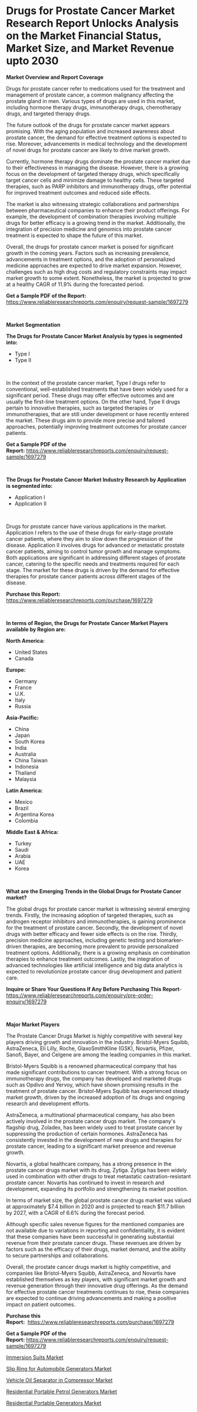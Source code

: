 <p><h1>Drugs for Prostate Cancer Market Research Report Unlocks Analysis on the Market Financial Status, Market Size, and Market Revenue upto 2030</h1></p><p><strong>Market Overview and Report Coverage</strong></p>
<p><p>Drugs for prostate cancer refer to medications used for the treatment and management of prostate cancer, a common malignancy affecting the prostate gland in men. Various types of drugs are used in this market, including hormone therapy drugs, immunotherapy drugs, chemotherapy drugs, and targeted therapy drugs.</p><p>The future outlook of the drugs for prostate cancer market appears promising. With the aging population and increased awareness about prostate cancer, the demand for effective treatment options is expected to rise. Moreover, advancements in medical technology and the development of novel drugs for prostate cancer are likely to drive market growth.</p><p>Currently, hormone therapy drugs dominate the prostate cancer market due to their effectiveness in managing the disease. However, there is a growing focus on the development of targeted therapy drugs, which specifically target cancer cells and minimize damage to healthy cells. These targeted therapies, such as PARP inhibitors and immunotherapy drugs, offer potential for improved treatment outcomes and reduced side effects.</p><p>The market is also witnessing strategic collaborations and partnerships between pharmaceutical companies to enhance their product offerings. For example, the development of combination therapies involving multiple drugs for better efficacy is a growing trend in the market. Additionally, the integration of precision medicine and genomics into prostate cancer treatment is expected to shape the future of this market.</p><p>Overall, the drugs for prostate cancer market is poised for significant growth in the coming years. Factors such as increasing prevalence, advancements in treatment options, and the adoption of personalized medicine approaches are expected to drive market expansion. However, challenges such as high drug costs and regulatory constraints may impact market growth to some extent. Nonetheless, the market is projected to grow at a healthy CAGR of 11.9% during the forecasted period.</p></p>
<p><strong>Get a Sample PDF of the Report:</strong> <a href="https://www.reliableresearchreports.com/enquiry/request-sample/1697279">https://www.reliableresearchreports.com/enquiry/request-sample/1697279</a></p>
<p>&nbsp;</p>
<p><strong>Market Segmentation</strong></p>
<p><strong>The Drugs for Prostate Cancer Market Analysis by types is segmented into:</strong></p>
<p><ul><li>Type I</li><li>Type II</li></ul></p>
<p>&nbsp;</p>
<p><p>In the context of the prostate cancer market, Type I drugs refer to conventional, well-established treatments that have been widely used for a significant period. These drugs may offer effective outcomes and are usually the first-line treatment options. On the other hand, Type II drugs pertain to innovative therapies, such as targeted therapies or immunotherapies, that are still under development or have recently entered the market. These drugs aim to provide more precise and tailored approaches, potentially improving treatment outcomes for prostate cancer patients.</p></p>
<p><strong>Get a Sample PDF of the Report:</strong>&nbsp;<a href="https://www.reliableresearchreports.com/enquiry/request-sample/1697279">https://www.reliableresearchreports.com/enquiry/request-sample/1697279</a></p>
<p>&nbsp;</p>
<p><strong>The Drugs for Prostate Cancer Market Industry Research by Application is segmented into:</strong></p>
<p><ul><li>Application I</li><li>Application II</li></ul></p>
<p>&nbsp;</p>
<p><p>Drugs for prostate cancer have various applications in the market. Application I refers to the use of these drugs for early-stage prostate cancer patients, where they aim to slow down the progression of the disease. Application II involves drugs for advanced or metastatic prostate cancer patients, aiming to control tumor growth and manage symptoms. Both applications are significant in addressing different stages of prostate cancer, catering to the specific needs and treatments required for each stage. The market for these drugs is driven by the demand for effective therapies for prostate cancer patients across different stages of the disease.</p></p>
<p><strong>Purchase this Report:</strong>&nbsp; <a href="https://www.reliableresearchreports.com/purchase/1697279">https://www.reliableresearchreports.com/purchase/1697279</a></p>
<p>&nbsp;</p>
<p><strong>In terms of Region, the Drugs for Prostate Cancer Market Players available by Region are:</strong></p>
<p>
    <p> <strong> North America: </strong>
        <ul>
            <li>United States</li>
            <li>Canada</li>
        </ul>
        </p> 
    <p> <strong> Europe: </strong>
        <ul>
            <li>Germany</li>
            <li>France</li>
            <li>U.K.</li>
            <li>Italy</li>
            <li>Russia</li>
        </ul>
        </p> 
    <p> <strong> Asia-Pacific: </strong>
        <ul>
            <li>China</li>
            <li>Japan</li>
            <li>South Korea</li>
            <li>India</li>
            <li>Australia</li>
            <li>China Taiwan</li>
            <li>Indonesia</li>
            <li>Thailand</li>
            <li>Malaysia</li>
        </ul>
        </p> 
    <p> <strong> Latin America: </strong>
        <ul>
            <li>Mexico</li>
            <li>Brazil</li>
            <li>Argentina Korea</li>
            <li>Colombia</li>
        </ul>
        </p> 
    <p> <strong> Middle East & Africa: </strong>
        <ul>
            <li>Turkey</li>
            <li>Saudi</li>
            <li>Arabia</li>
            <li>UAE</li>
            <li>Korea</li>
        </ul>
    </p>
    </p>
<p>&nbsp;</p>
<p><strong>What are the Emerging Trends in the Global Drugs for Prostate Cancer market?</strong></p>
<p><p>The global drugs for prostate cancer market is witnessing several emerging trends. Firstly, the increasing adoption of targeted therapies, such as androgen receptor inhibitors and immunotherapies, is gaining prominence for the treatment of prostate cancer. Secondly, the development of novel drugs with better efficacy and fewer side effects is on the rise. Thirdly, precision medicine approaches, including genetic testing and biomarker-driven therapies, are becoming more prevalent to provide personalized treatment options. Additionally, there is a growing emphasis on combination therapies to enhance treatment outcomes. Lastly, the integration of advanced technologies like artificial intelligence and big data analytics is expected to revolutionize prostate cancer drug development and patient care.</p></p>
<p><strong>Inquire or Share Your Questions If Any Before Purchasing This Report</strong>- <a href="https://www.reliableresearchreports.com/enquiry/pre-order-enquiry/1697279">https://www.reliableresearchreports.com/enquiry/pre-order-enquiry/1697279</a></p>
<p>&nbsp;</p>
<p><strong>Major Market Players</strong></p>
<p><p>The Prostate Cancer Drugs Market is highly competitive with several key players driving growth and innovation in the industry. Bristol-Myers Squibb, AstraZeneca, Eli Lilly, Roche, GlaxoSmithKline (GSK), Novartis, Pfizer, Sanofi, Bayer, and Celgene are among the leading companies in this market.</p><p>Bristol-Myers Squibb is a renowned pharmaceutical company that has made significant contributions to cancer treatment. With a strong focus on immunotherapy drugs, the company has developed and marketed drugs such as Opdivo and Yervoy, which have shown promising results in the treatment of prostate cancer. Bristol-Myers Squibb has experienced steady market growth, driven by the increased adoption of its drugs and ongoing research and development efforts.</p><p>AstraZeneca, a multinational pharmaceutical company, has also been actively involved in the prostate cancer drugs market. The company's flagship drug, Zoladex, has been widely used to treat prostate cancer by suppressing the production of certain hormones. AstraZeneca has consistently invested in the development of new drugs and therapies for prostate cancer, leading to a significant market presence and revenue growth.</p><p>Novartis, a global healthcare company, has a strong presence in the prostate cancer drugs market with its drug, Zytiga. Zytiga has been widely used in combination with other drugs to treat metastatic castration-resistant prostate cancer. Novartis has continued to invest in research and development, expanding its portfolio and strengthening its market position.</p><p>In terms of market size, the global prostate cancer drugs market was valued at approximately $7.4 billion in 2020 and is projected to reach $11.7 billion by 2027, with a CAGR of 6.6% during the forecast period.</p><p>Although specific sales revenue figures for the mentioned companies are not available due to variations in reporting and confidentiality, it is evident that these companies have been successful in generating substantial revenue from their prostate cancer drugs. These revenues are driven by factors such as the efficacy of their drugs, market demand, and the ability to secure partnerships and collaborations.</p><p>Overall, the prostate cancer drugs market is highly competitive, and companies like Bristol-Myers Squibb, AstraZeneca, and Novartis have established themselves as key players, with significant market growth and revenue generation through their innovative drug offerings. As the demand for effective prostate cancer treatments continues to rise, these companies are expected to continue driving advancements and making a positive impact on patient outcomes.</p></p>
<p><strong>Purchase this Report:</strong>&nbsp;&nbsp;<a href="https://www.reliableresearchreports.com/purchase/1697279">https://www.reliableresearchreports.com/purchase/1697279</a></p>
<p></p>
<p><strong>Get a Sample PDF of the Report:</strong>&nbsp;<a href="https://www.reliableresearchreports.com/enquiry/request-sample/1697279">https://www.reliableresearchreports.com/enquiry/request-sample/1697279</a></p>
<p><p><a href="https://medium.com/@deniseharvey70/immersion-suits-market-size-and-market-trends-complete-industry-overview-2023-to-2030-b3ae62bcab80">Immersion Suits Market</a></p><p><a href="https://www.linkedin.com/pulse/slip-ring-automobile-generators-market-challenges-opportunities-gjsbe/">Slip Ring for Automobile Generators Market</a></p><p><a href="https://www.linkedin.com/pulse/vehicle-oil-separator-compressor-market-share-amp-new-e1xme/">Vehicle Oil Separator in Compressor Market</a></p><p><a href="https://github.com/sofyaavrova/Market-Research-Report-List-1/blob/main/residential-portable-petrol-generators-market.md">Residential Portable Petrol Generators Market</a></p><p><a href="https://github.com/kholmovskayalyudmila/Market-Research-Report-List-1/blob/main/residential-portable-generators-market.md">Residential Portable Generators Market</a></p></p>